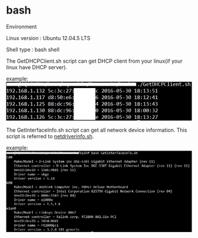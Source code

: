 # bash

Environment

Linux version : Ubuntu 12.04.5 LTS

Shell type : bash shell


The GetDHCPClient.sh script can get DHCP client from your linux(if your linux have DHCP server).

example:
![demo image](/pic/dhcp_pic.jpg)


The GetInterfaceInfo.sh script can get all network device information.
This script is referred to [netdriverinfo.sh](https://downloadcenter.intel.com/download/17289/Network-Device-and-Driver-Information-Utility-for-Linux-).

example:
![demo image](/pic/info.jpg)


